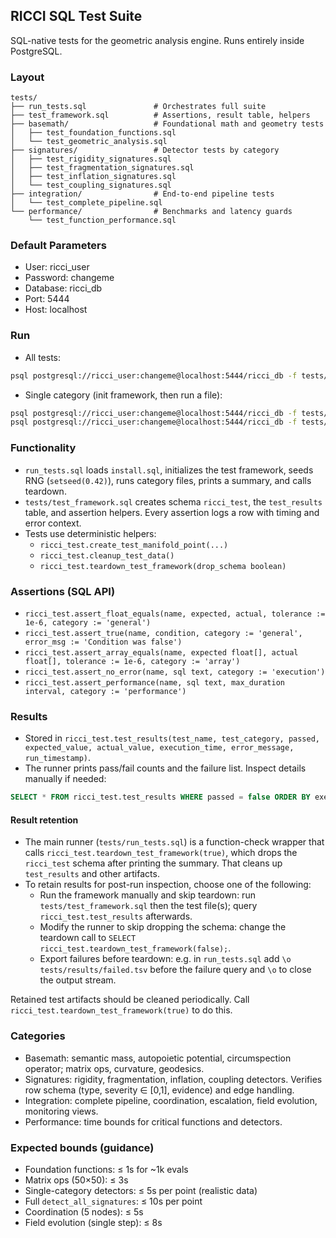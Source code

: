 ## RICCI SQL Test Suite

SQL-native tests for the geometric analysis engine. Runs entirely inside PostgreSQL.

### Layout
```
tests/
├── run_tests.sql               # Orchestrates full suite
├── test_framework.sql          # Assertions, result table, helpers
├── basemath/                   # Foundational math and geometry tests
│   ├── test_foundation_functions.sql
│   └── test_geometric_analysis.sql
├── signatures/                 # Detector tests by category
│   ├── test_rigidity_signatures.sql
│   ├── test_fragmentation_signatures.sql
│   ├── test_inflation_signatures.sql
│   └── test_coupling_signatures.sql
├── integration/                # End-to-end pipeline tests
│   └── test_complete_pipeline.sql
└── performance/                # Benchmarks and latency guards
    └── test_function_performance.sql
```

### Default Parameters
- User: ricci_user
- Password: changeme
- Database: ricci_db
- Port: 5444
- Host: localhost

### Run
- All tests:
```bash
psql postgresql://ricci_user:changeme@localhost:5444/ricci_db -f tests/run_tests.sql
```

- Single category (init framework, then run a file):
```bash
psql postgresql://ricci_user:changeme@localhost:5444/ricci_db -f tests/test_framework.sql
psql postgresql://ricci_user:changeme@localhost:5444/ricci_db -f tests/signatures/test_rigidity_signatures.sql
```

### Functionality
- `run_tests.sql` loads `install.sql`, initializes the test framework, seeds RNG (`setseed(0.42)`), runs category files, prints a summary, and calls teardown.
- `tests/test_framework.sql` creates schema `ricci_test`, the `test_results` table, and assertion helpers. Every assertion logs a row with timing and error context.
- Tests use deterministic helpers:
  - `ricci_test.create_test_manifold_point(...)`
  - `ricci_test.cleanup_test_data()`
  - `ricci_test.teardown_test_framework(drop_schema boolean)`

### Assertions (SQL API)
- `ricci_test.assert_float_equals(name, expected, actual, tolerance := 1e-6, category := 'general')`
- `ricci_test.assert_true(name, condition, category := 'general', error_msg := 'Condition was false')`
- `ricci_test.assert_array_equals(name, expected float[], actual float[], tolerance := 1e-6, category := 'array')`
- `ricci_test.assert_no_error(name, sql text, category := 'execution')`
- `ricci_test.assert_performance(name, sql text, max_duration interval, category := 'performance')`

### Results
- Stored in `ricci_test.test_results(test_name, test_category, passed, expected_value, actual_value, execution_time, error_message, run_timestamp)`.
- The runner prints pass/fail counts and the failure list. Inspect details manually if needed:
```sql
SELECT * FROM ricci_test.test_results WHERE passed = false ORDER BY execution_time DESC;
```

#### Result retention
- The main runner (`tests/run_tests.sql`) is a function-check wrapper that calls `ricci_test.teardown_test_framework(true)`, which drops the `ricci_test` schema after printing the summary. That cleans up `test_results` and other artifacts.
- To retain results for post-run inspection, choose one of the following:
  - Run the framework manually and skip teardown: run `tests/test_framework.sql` then the test file(s); query `ricci_test.test_results` afterwards.
  - Modify the runner to skip dropping the schema: change the teardown call to `SELECT ricci_test.teardown_test_framework(false);`.
  - Export failures before teardown: e.g. in `run_tests.sql` add `\o tests/results/failed.tsv` before the failure query and `\o` to close the output stream.

Retained test artifacts should be cleaned periodically. Call `ricci_test.teardown_test_framework(true)` to do this.

### Categories
- Basemath: semantic mass, autopoietic potential, circumspection operator; matrix ops, curvature, geodesics.
- Signatures: rigidity, fragmentation, inflation, coupling detectors. Verifies row schema (type, severity ∈ [0,1], evidence) and edge handling.
- Integration: complete pipeline, coordination, escalation, field evolution, monitoring views.
- Performance: time bounds for critical functions and detectors.

### Expected bounds (guidance)
- Foundation functions: ≤ 1s for ~1k evals
- Matrix ops (50×50): ≤ 3s
- Single-category detectors: ≤ 5s per point (realistic data)
- Full `detect_all_signatures`: ≤ 10s per point
- Coordination (5 nodes): ≤ 5s
- Field evolution (single step): ≤ 8s
